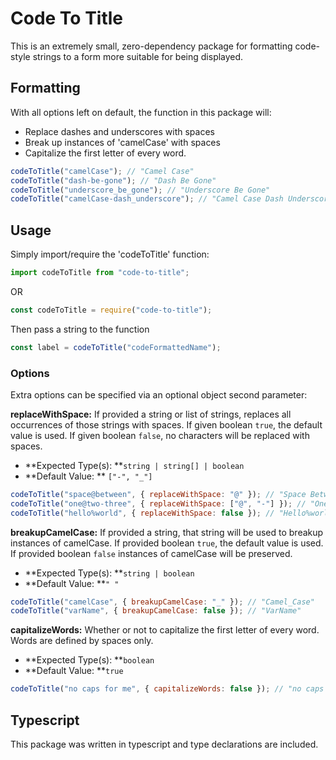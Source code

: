 # Code To Title

This is an extremely small, zero-dependency package for formatting code-style strings to a form more suitable for being displayed.

## Formatting

With all options left on default, the function in this package will:

- Replace dashes and underscores with spaces
- Break up instances of 'camelCase' with spaces
- Capitalize the first letter of every word.

```javascript
codeToTitle("camelCase"); // "Camel Case"
codeToTitle("dash-be-gone"); // "Dash Be Gone"
codeToTitle("underscore_be_gone"); // "Underscore Be Gone"
codeToTitle("camelCase-dash_underscore"); // "Camel Case Dash Underscore"
```

## Usage

Simply import/require the 'codeToTitle' function:

```javascript
import codeToTitle from "code-to-title";
```

OR

```javascript
const codeToTitle = require("code-to-title");
```

Then pass a string to the function

```javascript
const label = codeToTitle("codeFormattedName");
```

### Options

Extra options can be specified via an optional object second parameter:

**replaceWithSpace:** If provided a string or list of strings, replaces all occurrences of those strings with spaces. If given boolean `true`, the default value is used. If given boolean `false`, no characters will be replaced with spaces.

- **Expected Type(s): **`string | string[] | boolean`
- **Default Value: ** `["-", "_"]`

```javascript
codeToTitle("space@between", { replaceWithSpace: "@" }); // "Space Between"
codeToTitle("one@two-three", { replaceWithSpace: ["@", "-"] }); // "One Two Three"
codeToTitle("hello%world", { replaceWithSpace: false }); // "Hello%world"
```

**breakupCamelCase:** If provided a string, that string will be used to breakup instances of camelCase. If provided boolean `true`, the default value is used. If provided boolean `false` instances of camelCase will be preserved.

- **Expected Type(s): **`string | boolean`
- **Default Value: **`" "`

```javascript
codeToTitle("camelCase", { breakupCamelCase: "_" }); // "Camel_Case"
codeToTitle("varName", { breakupCamelCase: false }); // "VarName"
```

**capitalizeWords:** Whether or not to capitalize the first letter of every word. Words are defined by spaces only.

- **Expected Type(s): **`boolean`
- **Default Value: **`true`

```javascript
codeToTitle("no caps for me", { capitalizeWords: false }); // "no caps for me"
```

## Typescript

This package was written in typescript and type declarations are included.
